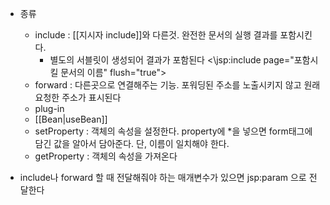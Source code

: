 - 종류
	- include : [[지시자 include]]와 다른것. 완전한 문서의 실행 결과를 포함시킨다.
		- 별도의 서블릿이 생성되어 결과가 포함된다
		<\jsp:include page="포함시킬 문서의 이름" flush="true">
	- forward : 다른곳으로 연결해주는 기능. 포워딩된 주소를 노출시키지 않고 원래 요청한 주소가 표시된다
	- plug-in
	- [[Bean|useBean]]
	- setProperty : 객체의 속성을 설정한다. property에 \*을 넣으면 form태그에 담긴 값을 알아서 담아준다. 단, 이름이 일치해야 한다.
	- getProperty : 객체의 속성을 가져온다

- include나 forward 할 때 전달해줘야 하는 매개변수가 있으면
	jsp:param 으로 전달한다
